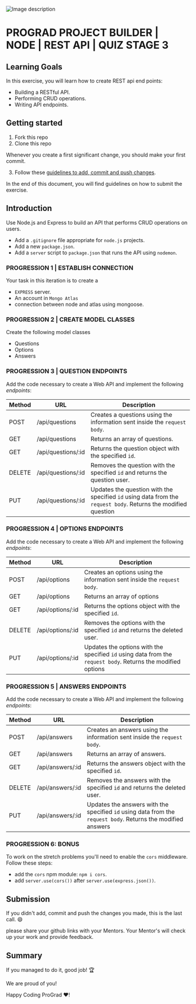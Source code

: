 ![Image description](https://i1.faceprep.in/ProGrad/prograd-logo.png)

# PROGRAD PROJECT BUILDER | NODE | REST API | QUIZ STAGE 3 

## Learning Goals

In this exercise, you will learn how to create REST api end points:

- Building a RESTful API.
- Performing CRUD operations.
- Writing API endpoints.

## Getting started

1. Fork this repo
2. Clone this repo

Whenever you create a first significant change, you should make your first commit.

3. Follow these [guidelines to add, commit and push changes](https://github.com/FACEPrep-ProGrad/general-guidelines-labs-project-builders.git).

In the end of this document, you will find guidelines on how to submit the exercise.

## Introduction

Use Node.js and Express to build an API that performs CRUD operations on users.

- Add a `.gitignore` file appropriate for `node.js` projects.
- Add a new `package.json`.
- Add a `server` script to `package.json` that runs the API using `nodemon`.

### PROGRESSION 1 | ESTABLISH CONNECTION
Your task in this iteration is to create a
- `EXPRESS` server.
- An account in `Mongo Atlas`
- connection between node and atlas using mongoose.

### PROGRESSION 2 | CREATE MODEL CLASSES
Create the following model classes
- Questions
- Options
- Answers

### PROGRESSION 3 | QUESTION ENDPOINTS

Add the code necessary to create a Web API and implement the following _endpoints_:

| Method | URL            | Description                                                                                            |
| ------ | -------------- | ------------------------------------------------------------------------------------------------------ |
| POST   | /api/questions     | Creates a questions using the information sent inside the `request body`.                                   |
| GET    | /api/questions     | Returns an array of questions.                                                                                |
| GET    | /api/questions/:id | Returns the question object with the specified `id`.                                                       |
| DELETE | /api/questions/:id | Removes the question with the specified `id` and returns the question user.                                 |
| PUT    | /api/questions/:id | Updates the question with the specified `id` using data from the `request body`. Returns the modified question |


### PROGRESSION 4 | OPTIONS ENDPOINTS

Add the code necessary to create a Web API and implement the following _endpoints_:

| Method | URL            | Description                                                                                            |
| ------ | -------------- | ------------------------------------------------------------------------------------------------------ |
| POST   | /api/options     | Creates an options using the information sent inside the `request body`.                                   |
| GET    | /api/options     | Returns an array of options                                                                                |
| GET    | /api/options/:id | Returns the options object with the specified `id`.                                                       |
| DELETE | /api/options/:id | Removes the options with the specified `id` and returns the deleted user.                                 |
| PUT    | /api/options/:id | Updates the options with the specified `id` using data from the `request body`. Returns the modified options |

### PROGRESSION 5 | ANSWERS ENDPOINTS

Add the code necessary to create a Web API and implement the following _endpoints_:

| Method | URL            | Description                                                                                            |
| ------ | -------------- | ------------------------------------------------------------------------------------------------------ |
| POST   | /api/answers     | Creates an answers using the information sent inside the `request body`.                                   |
| GET    | /api/answers     | Returns an array of answers.                                                                                |
| GET    | /api/answers/:id | Returns the answers object with the specified `id`.                                                       |
| DELETE | /api/answers/:id | Removes the answers with the specified `id` and returns the deleted user.                                 |
| PUT    | /api/answers/:id | Updates the answers with the specified `id` using data from the `request body`. Returns the modified answers |


### PROGRESSION 6: BONUS

To work on the stretch problems you'll need to enable the `cors` middleware. Follow these steps:

- add the `cors` npm module: `npm i cors`.
- add `server.use(cors())` after `server.use(express.json())`.

## Submission

If you didn't add, commit and push the changes you made, this is the last call. :smile:

please share your github links with your Mentors. Your Mentor's will check up your work and provide feedback. 

## Summary

If you managed to do it, good job! :trophy:

We are proud of you!

Happy Coding ProGrad ❤️!
